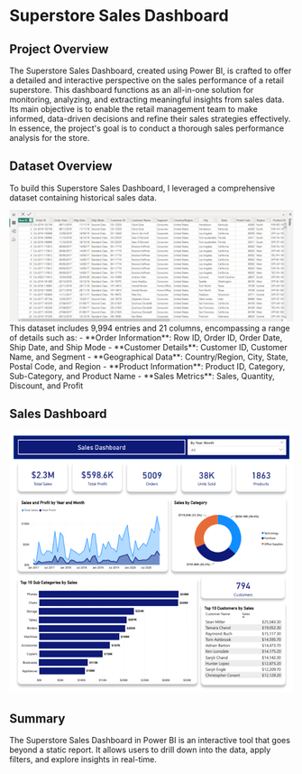 # Superstore Sales Dashboard

## Project Overview
The Superstore Sales Dashboard, created using Power BI, is crafted to offer a detailed and interactive perspective on the sales performance of a retail superstore. 
This dashboard functions as an all-in-one solution for monitoring, analyzing, and extracting meaningful insights from sales data. 
Its main objective is to enable the retail management team to make informed, data-driven decisions and refine their sales strategies effectively. 
In essence, the project's goal is to conduct a thorough sales performance analysis for the store.

## Dataset Overview
To build this Superstore Sales Dashboard, I leveraged a comprehensive dataset containing historical sales data.
<div style="text-align:center"><img src="images/dataset.png" /></div>
This dataset includes 9,994 entries and 21 columns, encompassing a range of details such as:
- **Order Information**: Row ID, Order ID, Order Date, Ship Date, and Ship Mode
- **Customer Details**: Customer ID, Customer Name, and Segment
- **Geographical Data**: Country/Region, City, State, Postal Code, and Region
- **Product Information**: Product ID, Category, Sub-Category, and Product Name
- **Sales Metrics**: Sales, Quantity, Discount, and Profit

## Sales Dashboard
<div style="text-align:center"><img src="images/page1.png" /></div>

## Summary
The Superstore Sales Dashboard in Power BI is an interactive tool that goes beyond a static report. It allows users to drill down into the data, apply filters, and explore insights in real-time.
